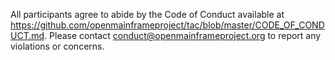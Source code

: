 All participants agree to abide by the Code of Conduct available at https://github.com/openmainframeproject/tac/blob/master/CODE_OF_CONDUCT.md. Please contact conduct@openmainframeproject.org to report any violations or concerns.
